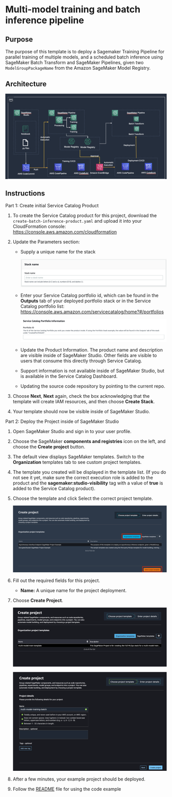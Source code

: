# Multi-model training and batch inference pipeline

## Purpose

The purpose of this template is to deploy a Sagemaker Training Pipeline for parallel training of multiple models, and a scheduled batch inference using SageMaker Batch Transform and SageMaker Pipelines, given two `ModelGroupPackageName` from the Amazon SageMaker Model Registry. 

## Architecture

![Architecture.png](images/Architecture.png)

## Instructions

Part 1: Create initial Service Catalog Product

1. To create the Service Catalog product for this project, download the `create-batch-inference-product.yaml` and upload it into your CloudFormation console: https://console.aws.amazon.com/cloudformation

2. Update the Parameters section:

    - Supply a unique name for the stack

        ![](images/batch-params-01.png)

    - Enter your Service Catalog portfolio id, which can be found in the __Outputs__ tab of your deployed portfolio stack or in the Service Catalog portfolio list: https://console.aws.amazon.com/servicecatalog/home?#/portfolios

        ![](images/batch-params-02.png)

    - Update the Product Information. The product name and description are visible inside of SageMaker Studio. Other fields are visible to users that consume this directly through Service Catalog. 

    - Support information is not available inside of SageMaker Studio, but is available in the Service Catalog Dashboard.

    - Updating the source code repository by pointing to the current repo.

3. Choose __Next__, __Next__ again, check the box acknowledging that the template will create IAM resources, and then choose __Create Stack__.

4. Your template should now be visible inside of SageMaker Studio.

Part 2: Deploy the Project inside of SageMaker Studio

1. Open SageMaker Studio and sign in to your user profile.

1. Choose the SageMaker __components and registries__ icon on the left, and choose the __Create project__ button.

1. The default view displays SageMaker templates. Switch to the __Organization__ templates tab to see custom project templates.

1. The template you created will be displayed in the template list. (If you do not see it yet, make sure the correct execution role is added to the product and the __sagemaker:studio-visibility__ tag with a value of __true__ is added to the Service Catalog product).

1. Choose the template and click Select the correct project template.

    ![](../images/sm-projects-listing.png)

6. Fill out the required fields for this project.

    - __Name:__ A unique name for the project deployment.

7. Choose __Create Project__.

    ![](images/batch-create-project.png)

    ![](images/batch-create-project-2.png)

8. After a few minutes, your example project should be deployed.

9. Follow the [README](./seedcode/README.md) file for using the code example